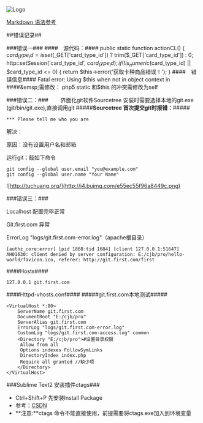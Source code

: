 ![Logo](http://i4.buimg.com/2da52221413bd3bd.gif)

[Markdown 语法参考](http://www.jianshu.com/p/1e402922ee32/)

##错误记录##

###错误一###
####&emsp;源代码：####
	public static function actionCL() {
		$card_type_id = isset($_GET['card_type_id']) ? trim($_GET['card_type_id']) : 0;
        http::setSession('card_type_id', $card_type_id);
        if(!is_numeric($card_type_id) || $card_type_id <= 0) {
            return $this->error('获取卡种商品错误！');
        }
####&emsp;错误信息####
	Fatal error: Using $this when not in object context in
####&emsp;需修改：	
	php5   static 和$this 的冲突需修改为self


###错误二：###
　　界面化git软件Sourcetree 安装时需要选择本地的git.exe (git/bin/git.exe),直接调用git
#####**Sourcetree 首次提交git时报错：**#####

	*** Please tell me who you are

解决：

原因：没有设置用户名和邮箱

运行git；敲如下命令

	git config --global user.email "you@example.com" 
 	git config --global user.name "Your Name"
![http://tuchuang.org/](http://i4.buimg.com/e55ec55f96a8449c.png)

###错误三：###

Localhost 配置完毕正常
 
Git.first.com 异常


ErrorLog "logs/git.first.com-error.log"（apache根目录）

	[authz_core:error] [pid 1868:tid 1684] [client 127.0.0.1:51647] AH01630: client denied by server configuration: E:/cjb/pro/hello-world/favicon.ico, referer: http://git.first.com/first

####Hosts####
	
	127.0.0.1 git.first.com

####Httpd-vhosts.conf####
#####git.first.com本地测试#####

	<VirtualHost *:80>
		ServerName git.first.com
	    DocumentRoot "E:/cjb/pro"    
	    ServerAlias git.first.com
	    ErrorLog "logs/git.first.com-error.log"
	    CustomLog "logs/git.first.com-access.log" common
		<Directory "E:/cjb/pro">#设置目录权限
		 Allow from all
	     Options indexes FollowSymLinks
		 DirectoryIndex index.php   
		 Require all granted //缺少项
	  	</Directory>
	</VirtualHost>




###Sublime Text2 安装插件ctags###

- Ctrl+Shift+P 先安装Install Package
- 参考：[CSDN](http://blog.csdn.net/xxhsu/article/details/30766675)
- **注意:**ctags 命令不能直接使用，前提需要将ctags.exe加入到环境变量